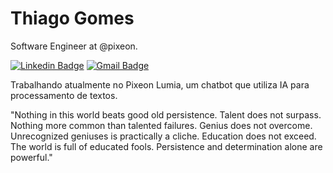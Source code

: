 # Thiago Gomes

Software Engineer at @pixeon.

[![Linkedin Badge](https://img.shields.io/badge/-Thiago%20Gomes-00875f?style=flat-square&logo=Linkedin&logoColor=white&link=https://www.linkedin.com/in/thbmg/)](https://www.linkedin.com/in/thbmg/) 
[![Gmail Badge](https://img.shields.io/badge/-th.bmg5274@gmail.com-00875f?style=flat-square&logo=Gmail&logoColor=white&link=mailto:th.bmg5274@gmail.com)](mailto:th.bmg5274@gmail.com)

Trabalhando atualmente no Pixeon Lumia, um chatbot que utiliza IA para processamento de textos. 

"Nothing in this world beats good old persistence. Talent does not surpass. Nothing more common than talented failures. Genius does not overcome. Unrecognized geniuses is practically a cliche. Education does not exceed. The world is full of educated fools. Persistence and determination alone are powerful."

